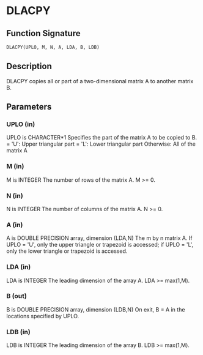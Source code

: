# DLACPY

## Function Signature

```fortran
DLACPY(UPLO, M, N, A, LDA, B, LDB)
```

## Description


 DLACPY copies all or part of a two-dimensional matrix A to another
 matrix B.

## Parameters

### UPLO (in)

UPLO is CHARACTER*1 Specifies the part of the matrix A to be copied to B. = 'U': Upper triangular part = 'L': Lower triangular part Otherwise: All of the matrix A

### M (in)

M is INTEGER The number of rows of the matrix A. M >= 0.

### N (in)

N is INTEGER The number of columns of the matrix A. N >= 0.

### A (in)

A is DOUBLE PRECISION array, dimension (LDA,N) The m by n matrix A. If UPLO = 'U', only the upper triangle or trapezoid is accessed; if UPLO = 'L', only the lower triangle or trapezoid is accessed.

### LDA (in)

LDA is INTEGER The leading dimension of the array A. LDA >= max(1,M).

### B (out)

B is DOUBLE PRECISION array, dimension (LDB,N) On exit, B = A in the locations specified by UPLO.

### LDB (in)

LDB is INTEGER The leading dimension of the array B. LDB >= max(1,M).

